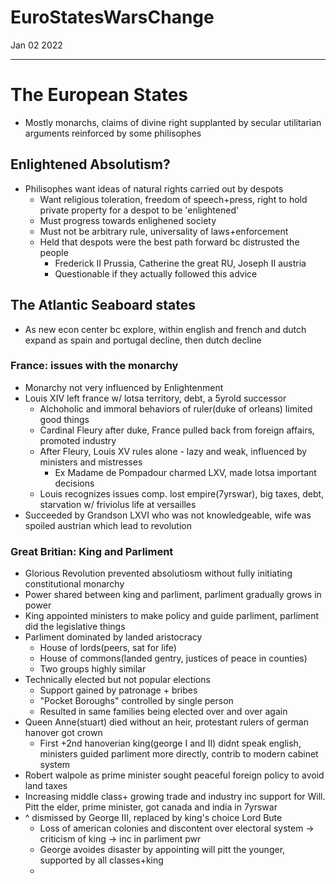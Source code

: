 # EuroStatesWarsChange
Jan 02 2022
***
# The European States 
 - Mostly monarchs, claims of divine right supplanted by secular utilitarian arguments reinforced by some philisophes 

## Enlightened Absolutism?
 - Philisophes want ideas of natural rights carried out by despots 
   - Want religious toleration, freedom of speech+press, right to hold private property for a despot to be 'enlightened'
   - Must progress towards enlighened society 
   - Must not be arbitrary rule, universality of laws+enforcement 
   - Held that despots were the best path forward bc distrusted the people
     - Frederick II Prussia, Catherine the great RU, Joseph II austria 
     - Questionable if they actually followed this advice 

## The Atlantic Seaboard states
 - As new econ center bc explore, within english and french and dutch expand as spain and portugal decline, then dutch decline 

### France: issues with the monarchy 
 - Monarchy not very influenced by Enlightenment
 - Louis XIV left france w/ lotsa territory, debt, a 5yrold successor 
   - Alchoholic and immoral behaviors of ruler(duke of orleans) limited good things
   - Cardinal Fleury after duke, France pulled back from foreign affairs, promoted industry 
   - After Fleury, Louis XV rules alone - lazy and weak, influenced by ministers and mistresses 
     - Ex Madame de Pompadour charmed LXV, made lotsa important decisions 
   - Louis recognizes issues comp. lost empire(7yrswar), big taxes, debt, starvation w/ friviolus life at versailles
 - Succeeded by Grandson LXVI who was not knowledgeable, wife was spoiled austrian which lead to revolution 

### Great Britian: King and Parliment 
 - Glorious Revolution prevented absolutiosm without fully initiating constitutional monarchy 
 - Power shared between king and parliment, parliment gradually grows in power  
 - King appointed ministers to make policy and guide parliment, parliment did the legislative things 
 - Parliment dominated by landed aristocracy
   - House of lords(peers, sat for life)
   - House of commons(landed gentry, justices of peace in counties)
   - Two groups highly similar
 - Technically elected but not popular elections
   - Support gained by patronage + bribes 
   - "Pocket Boroughs" controlled by single person 
   - Resulted in same families being elected over and over again 
 - Queen Anne(stuart) died without an heir, protestant rulers of german hanover got crown  
   - First +2nd hanoverian king(george I and II) didnt speak english, ministers guided parliment more directly, contrib to modern cabinet system 
 - Robert walpole as prime minister sought peaceful foreign policy to avoid land taxes 
 - Increasing middle class+ growing trade and industry inc support for Will. Pitt the elder, prime minister, got canada and india in 7yrswar 
 - ^ dismissed by George III, replaced by king's choice Lord Bute 
   - Loss of american colonies and discontent over electoral system -> criticism of king -> inc in parliment pwr  
   - George avoides disaster by appointing will pitt the younger, supported by all classes+king
   - 

